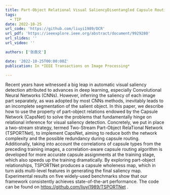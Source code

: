 ```yaml
---
title: Part-Object Relational Visual SaliencyDisentangled Capsule Routing for Fast Part-Object Relational Saliency:Recent years have witnessed a big leap in automatic visual saliency detection attributed to advances in deep learning, especially Convolutional Neural Networks (CNNs). However, inferring the saliency of each image part separately, as was adopted by most CNNs methods, inevitably leads to an incomplete segmentation of the salient object.
tags:
  - TIP
date: 2022-10-25
url_code: 'https://github.com/liuyi1989/DCR'
url_pdf: 'https://ieeexplore.ieee.org/abstract/document/9929280'
url_slides: ''
url_video: ''

authors: ['张鼎文']

date: '2022-10-25T00:00:00Z'
publication: In *IEEE Transactions on Image Processing*

---
```


Recent years have witnessed a big leap in automatic visual saliency detection attributed to advances in deep learning, especially Convolutional Neural Networks (CNNs). However, inferring the saliency of each image part separately, as was adopted by most CNNs methods, inevitably leads to an incomplete segmentation of the salient object. In this paper, we describe how to use the property of part-object relations endowed by the Capsule Network (CapsNet) to solve the problems that fundamentally hinge on relational inference for visual saliency detection. Concretely, we put in place a two-stream strategy, termed Two-Stream Part-Object RelaTional Network (TSPORTNet), to implement CapsNet, aiming to reduce both the network complexity and the possible redundancy during capsule routing. Additionally, taking into account the correlations of capsule types from the preceding training images, a correlation-aware capsule routing algorithm is developed for more accurate capsule assignments at the training stage, which also speeds up the training dramatically. By exploring part-object relationships, TSPORTNet produces a capsule wholeness map, which in turn aids multi-level features in generating the final saliency map. Experimental results on five widely-used benchmarks show that our framework consistently achieves state-of-the-art performance. The code can be found on https://github.com/liuyi1989/TSPORTNet .